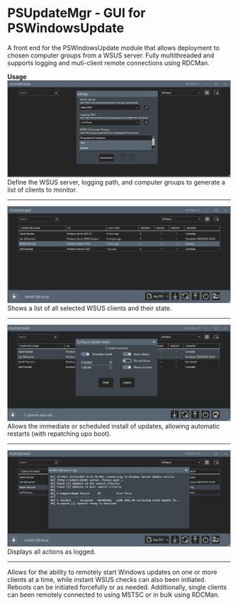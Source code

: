 # PSUpdateMgr - GUI for PSWindowsUpdate

A front end for the PSWindowsUpdate module that allows deployment to chosen computer groups from a WSUS server. Fully multithreaded and supports logging and muti-client remote connections using RDCMan.

<b>Usage</b>
![Alt text](web/PUM-Settings.png "Settings")
Define the WSUS server, logging path, and computer groups to generate a list of clients to monitor.
___
![Alt text](web/PUM-Overview.png "Overview")
Shows a list of all selected WSUS clients and their state.
___
![Alt text](web/PUM-Install.png "Install")
Allows the immediate or scheduled install of updates, allowing automatic restarts (with repatching upo boot). 
___
![Alt text](web/PUM-Logs.png "Logs")
Displays all actions as logged. 
___

Allows for the ability to remotely start Windows updates on one or more clients at a time, while instant WSUS checks can also been initiated. Reboots can be initiated forcefully or as needed. Additionally, single clients can been remotely connected to using MSTSC or in bulk using RDCMan.



